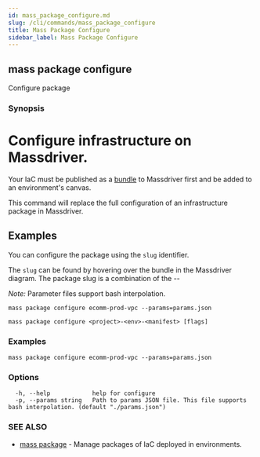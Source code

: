 ```yaml
---
id: mass_package_configure.md
slug: /cli/commands/mass_package_configure
title: Mass Package Configure
sidebar_label: Mass Package Configure
---
```

## mass package configure

Configure package

### Synopsis

# Configure infrastructure on Massdriver.

Your IaC must be published as a [bundle](https://docs.massdriver.cloud/bundles) to Massdriver first and be added to an environment's canvas.

This command will replace the full configuration of an infrastructure package in Massdriver.

## Examples

You can configure the package using the `slug` identifier.

The `slug` can be found by hovering over the bundle in the Massdriver diagram. The package slug is a combination of the <project-slug>-<env-slug>-<manifest-slug>

_Note:_ Parameter files support bash interpolation.

```shell
mass package configure ecomm-prod-vpc --params=params.json
```


```
mass package configure <project>-<env>-<manifest> [flags]
```

### Examples

```
mass package configure ecomm-prod-vpc --params=params.json
```

### Options

```
  -h, --help            help for configure
  -p, --params string   Path to params JSON file. This file supports bash interpolation. (default "./params.json")
```

### SEE ALSO

* [mass package](/cli/commands/mass_package)	 - Manage packages of IaC deployed in environments.
